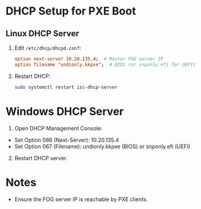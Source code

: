 # DHCP Setup for PXE Boot

## Linux DHCP Server
1. Edit `/etc/dhcp/dhcpd.conf`:
   ```conf
   option next-server 10.20.135.4;  # Master FOG server IP
   option filename "undionly.kkpxe";  # BIOS (or snponly.efi for UEFI)
2. Restart DHCP:
    ```bash
    sudo systemctl restart isc-dhcp-server
    ```
# Windows DHCP Server
1. Open DHCP Management Console:
 - Set Option 066 (Next-Server): 10.20.135.4
 - Set Option 067 (Filename): undionly.kkpxe (BIOS) or snponly.efi (UEFI)
2. Restart DHCP server.
# Notes
 - Ensure the FOG server IP is reachable by PXE clients.